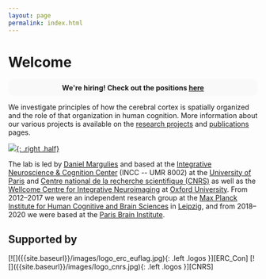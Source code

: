 ```yaml
---
layout: page
permalink: index.html
---
```


# Welcome

<div style="background-color: #f9f9f9; text-align: center; padding: +1.5%; margin -1.5%; border-radius: 10px;">
  <strong>We're hiring! Check out the positions <a href="https://neuroconnlab.org/jobs/">here</a></strong>
</div>

We investigate principles of how the cerebral cortex is spatially organized and the role of that organization in human cognition. More information about our various projects is available on the [research projects] and [publications] pages.  

[![]({{site.baseurl}}/thumbnails/image1.jpg){: .right .half}]({{site.baseurl}}/gallery/index.html)  

The lab is led by [Daniel Margulies][DSM] and based at the [Integrative Neuroscience & Cognition Center][INCC] (INCC -- UMR 8002) at the [University of Paris][UofP] and [Centre national de la recherche scientifique (CNRS)][CNRS] as well as the [Wellcome Centre for Integrative Neuroimaging][WIN] at [Oxford University][Oxford]. From 2012&ndash;2017 we were an independent research group at the [Max Planck Institute for Human Cognitive and Brain Sciences][NAC] in [Leipzig], and from 2018&ndash;2020 we were based at the [Paris Brain Institute][ICM].  
## Supported by 
<span>
  [![]({{site.baseurl}}/images/logo_erc_euflag.jpg){: .left .logos }][ERC_Con]
  [![]({{site.baseurl}}/images/logo_cnrs.jpg){: .left .logos }][CNRS]
  <!-- Or remove WIN logo: 
  [![]({{site.baseurl}}/images/logo_WIN.png){: .left .logos }][WIN]
  -->
</span>

[DSM]: {{site.baseurl}}/people/margulies.html
[research projects]: {{site.baseurl}}/research/index.html
[publications]: {{site.baseurl}}/research/publications.html
[INCC]: https://incc-paris.fr
[UofP]: https://u-paris.fr
[CNRS]: http://www.cnrs.fr/index.php
[NAC]: https://www.cbs.mpg.de/former-groups/neuroanatomy-and-connectivity
[Leipzig]: https://vimeo.com/164579770
[ICM]: https://icm-institute.org/en/
[ERC_Con]: https://erc.europa.eu/funding/consolidator-grants
[WIN]: https://www.win.ox.ac.uk/
[Oxford]: https://www.ox.ac.uk/
